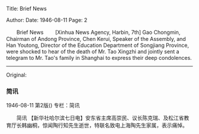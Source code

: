 Title: Brief News

Author: 
Date: 1946-08-11
Page: 2

　　Brief News
　　[Xinhua News Agency, Harbin, 7th] Gao Chongmin, Chairman of Andong Province, Chen Kerui, Speaker of the Assembly, and Han Youtong, Director of the Education Department of Songjiang Province, were shocked to hear of the death of Mr. Tao Xingzhi and jointly sent a telegram to Mr. Tao's family in Shanghai to express their deep condolences.



<hr /> 

Original: 


### 简讯

1946-08-11
第2版()
专栏：简讯

　　简讯
    【新华社哈尔滨七日电】安东省主席高崇民、议长陈克瑞、及松江省教育厅长韩幽桐，惊闻陶行知先生逝世，特联名致电上海陶先生家属，表示痛悼。
